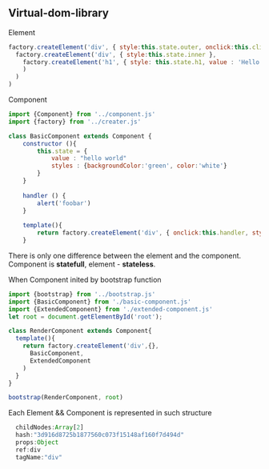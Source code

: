 ## Virtual-dom-library
Element
``` javascript
factory.createElement('div', { style:this.state.outer, onclick:this.clickHandler.bind(this) },
  factory.createElement('div', { style:this.state.inner },
    factory.createElement('h1', { style: this.state.h1, value : 'Hello from Element' }
    )
  )
)
```


Component 
``` javascript
import {Component} from '../component.js'
import {factory} from '../creater.js'

class BasicComponent extends Component {
	constructor (){
    	this.state = {
     		value : "hello world"
            styles : {backgroundColor:'green', color:'white'}
    	}
    }
    
	handler () {
		alert('foobar')
	}
	
	template(){
    	return factory.createElement('div', { onclick:this.handler, style:this.state.styles, value:this.state.value },
    }
```
There is only one difference between the element and the component.
Component is **statefull**, element - **stateless**.

When Component inited by bootstrap function
``` javascript
import {bootstrap} from '../bootstrap.js'
import {BasicComponent} from './basic-component.js'
import {ExtendedComponent} from './extended-component.js'
let root = document.getElementById('root');

class RenderComponent extends Component{
  template(){
    return factory.createElement('div',{},
      BasicComponent,
      ExtendedComponent
    )
  }
}

bootstrap(RenderComponent, root)
```

Each Element && Component is represented in such structure
``` javascript
  childNodes:Array[2]
  hash:"3d916d8725b1877560c073f15148af160f7d494d"
  props:Object
  ref:div
  tagName:"div"
```



